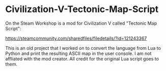 # Civilization-V-Tectonic-Map-Script

On the Steam Workshop is a mod for Civilization V called "Tectonic Map Script":

https://steamcommunity.com/sharedfiles/filedetails/?id=121243367

This is an old project that I worked on to convert the language from Lua to Python and print the resulting ASCII map in the user console. I am not affliated with the mod creator. All credit for the original Lua script goes to them. 

